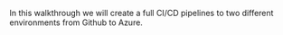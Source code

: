 In this walkthrough we will create a full CI/CD pipelines to two different environments from Github to Azure.
